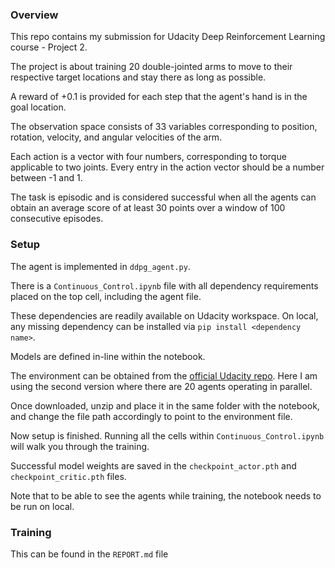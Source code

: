 ### Overview 

This repo contains my submission for Udacity Deep Reinforcement Learning course - Project 2.

The project is about training 20 double-jointed arms to move to their respective target locations and stay there as long as possible.

A reward of +0.1 is provided for each step that the agent's hand is in the goal location. 

The observation space consists of 33 variables corresponding to position, rotation, velocity, and angular velocities of the arm. 

Each action is a vector with four numbers, corresponding to torque applicable to two joints. Every entry in the action vector should be a number between -1 and 1.

The task is episodic and is considered successful when all the agents can obtain an average score of at least 30 points
over a window of 100 consecutive episodes.

### Setup

The agent is implemented in `ddpg_agent.py`.

There is a `Continuous_Control.ipynb` file with all dependency requirements placed on the top cell, including the agent file.

These dependencies are readily available on Udacity workspace. On local, any missing dependency can be installed via `pip install <dependency name>`.

Models are defined in-line within the notebook.

The environment can be obtained from the [official Udacity repo](https://github.com/udacity/deep-reinforcement-learning/tree/master/p2_continuous-control#getting-started). Here I am using the second version where there are 20 agents operating in parallel.

Once downloaded, unzip and place it in the same folder with the notebook, and change the file path accordingly to point to the environment file.

Now setup is finished. Running all the cells within `Continuous_Control.ipynb` will walk you through the training.

Successful model weights are saved in the `checkpoint_actor.pth` and `checkpoint_critic.pth` files.

Note that to be able to see the agents while training, the notebook needs to be run on local.


### Training

This can be found in the `REPORT.md` file
